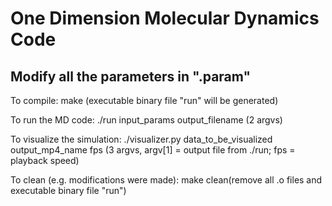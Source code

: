 # One Dimension Molecular Dynamics Code

## Modify all the parameters in ".param"

To compile:
	make (executable binary file "run" will be generated)

To run the MD code:
	./run input_params output_filename (2 argvs)

To visualize the simulation:
	./visualizer.py data_to_be_visualized output_mp4_name fps (3 argvs, argv[1] = output file from ./run; fps = playback speed) 

To clean (e.g. modifications were made):
	make clean(remove all .o files and executable binary file "run")
